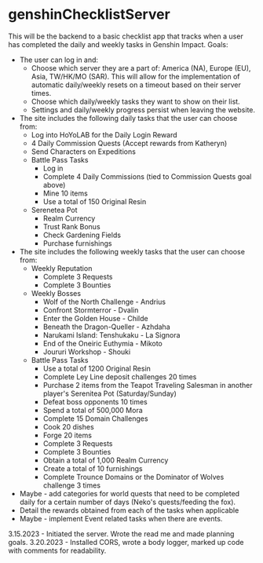 # genshinChecklistServer

This will be the backend to a basic checklist app that tracks when a user has completed the daily and weekly tasks in Genshin Impact.
Goals:
 - The user can log in and:
    - Choose which server they are a part of: America (NA), Europe (EU), Asia, TW/HK/MO (SAR). This will allow for the implementation of automatic daily/weekly resets on a timeout based on their server times.
    - Choose which daily/weekly tasks they want to show on their list. 
    - Settings and daily/weekly progress persist when leaving the website. 
 - The site includes the following daily tasks that the user can choose from:
    - Log into HoYoLAB for the Daily Login Reward
    - 4 Daily Commission Quests (Accept rewards from Katheryn)
    - Send Characters on Expeditions
    - Battle Pass Tasks
        - Log in
        - Complete 4 Daily Commissions (tied to Commission Quests goal above)
        - Mine 10 items
        - Use a total of 150 Original Resin
    - Serenetea Pot
        - Realm Currency
        - Trust Rank Bonus
        - Check Gardening Fields
        - Purchase furnishings
- The site includes the following weekly tasks that the user can choose from:
    - Weekly Reputation
        - Complete 3 Requests
        - Complete 3 Bounties
    - Weekly Bosses
        - Wolf of the North Challenge - Andrius
        - Confront Stormterror - Dvalin
        - Enter the Golden House - Childe
        - Beneath the Dragon-Queller - Azhdaha
        - Narukami Island: Tenshukaku - La Signora
        - End of the Oneiric Euthymia - Mikoto
        - Joururi Workshop - Shouki
    - Battle Pass Tasks
        - Use a total of 1200 Original Resin
        - Complete Ley Line deposit challenges 20 times
        - Purchase 2 items from the Teapot Traveling Salesman in another player's Serenitea Pot (Saturday/Sunday)
        - Defeat boss opponents 10 times
        - Spend a total of 500,000 Mora
        - Complete 15 Domain Challenges
        - Cook 20 dishes
        - Forge 20 items 
        - Complete 3 Requests
        - Complete 3 Bounties
        - Obtain a total of 1,000 Realm Currency
        - Create a total of 10 furnishings
        - Complete Trounce Domains or the Dominator of Wolves challenge 3 times
- Maybe - add categories for world quests that need to be completed daily for a certain number of days (Neko's quests/feeding the fox). 
- Detail the rewards obtained from each of the tasks when applicable
- Maybe - implement Event related tasks when there are events. 
 

3.15.2023 - Initiated the server. Wrote the read me and made planning goals. 
3.20.2023 - Installed CORS, wrote a body logger, marked up code with comments for readability. 
